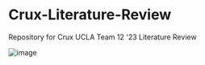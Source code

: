 # Crux-Literature-Review
Repository for Crux UCLA Team 12 '23 Literature Review

![image](https://user-images.githubusercontent.com/103137140/215005784-0c102c87-53ee-494f-aec9-524c5f24f3a6.png)
